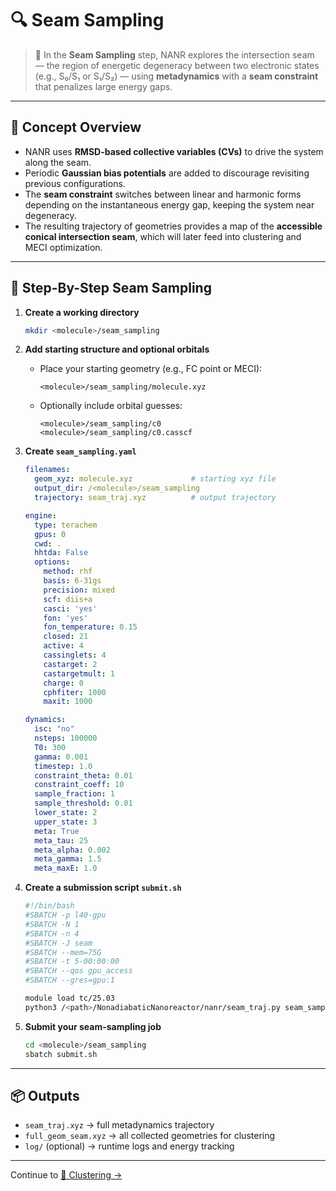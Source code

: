 # 🔍 Seam Sampling

> 📖 In the **Seam Sampling** step, NANR explores the intersection seam — the region of energetic degeneracy between two electronic states (e.g., S₀/S₁ or S₁/S₂) — using **metadynamics** with a **seam constraint** that penalizes large energy gaps.

---

## 🧠 Concept Overview

- NANR uses **RMSD-based collective variables (CVs)** to drive the system along the seam.  
- Periodic **Gaussian bias potentials** are added to discourage revisiting previous configurations.  
- The **seam constraint** switches between linear and harmonic forms depending on the instantaneous energy gap, keeping the system near degeneracy.  
- The resulting trajectory of geometries provides a map of the **accessible conical intersection seam**, which will later feed into clustering and MECI optimization.

---

## 🧮 Step-By-Step Seam Sampling

1. **Create a working directory**
   ```bash
   mkdir <molecule>/seam_sampling
   ```

2. **Add starting structure and optional orbitals**
   - Place your starting geometry (e.g., FC point or MECI):
     ```
     <molecule>/seam_sampling/molecule.xyz
     ```
   - Optionally include orbital guesses:
     ```
     <molecule>/seam_sampling/c0
     <molecule>/seam_sampling/c0.casscf
     ```

3. **Create `seam_sampling.yaml`**
   ```yaml
   filenames:
     geom_xyz: molecule.xyz             # starting xyz file
     output_dir: /<molecule>/seam_sampling
     trajectory: seam_traj.xyz          # output trajectory

   engine:
     type: terachem
     gpus: 0
     cwd: .
     hhtda: False
     options:
       method: rhf
       basis: 6-31gs
       precision: mixed
       scf: diis+a
       casci: 'yes'
       fon: 'yes'
       fon_temperature: 0.15
       closed: 21
       active: 4
       cassinglets: 4
       castarget: 2
       castargetmult: 1
       charge: 0
       cphfiter: 1000
       maxit: 1000

   dynamics:
     isc: "no"
     nsteps: 100000
     T0: 300
     gamma: 0.001
     timestep: 1.0
     constraint_theta: 0.01
     constraint_coeff: 10
     sample_fraction: 1
     sample_threshold: 0.01
     lower_state: 2
     upper_state: 3
     meta: True
     meta_tau: 25
     meta_alpha: 0.002
     meta_gamma: 1.5
     meta_maxE: 1.0
   ```

4. **Create a submission script `submit.sh`**
   ```bash
   #!/bin/bash
   #SBATCH -p l40-gpu
   #SBATCH -N 1
   #SBATCH -n 4
   #SBATCH -J seam
   #SBATCH --mem=75G
   #SBATCH -t 5-00:00:00
   #SBATCH --qos gpu_access
   #SBATCH --gres=gpu:1

   module load tc/25.03
   python3 /<path>/NonadiabaticNanoreactor/nanr/seam_traj.py seam_sampling.yaml
   ```

5. **Submit your seam-sampling job**
   ```bash
   cd <molecule>/seam_sampling
   sbatch submit.sh
   ```

---

## 📦 Outputs

- `seam_traj.xyz` → full metadynamics trajectory  
- `full_geom_seam.xyz` → all collected geometries for clustering  
- `log/` (optional) → runtime logs and energy tracking  

---

Continue to [🌌 Clustering →](2_clustering.md)

